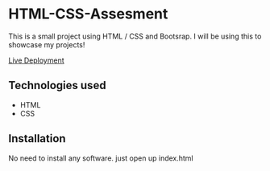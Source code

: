 # HTML-CSS-Assesment
This  is a small project using HTML / CSS and Bootsrap. I will be using this to showcase my projects!

[Live Deployment](https://assesment-html-css.netlify.app/)
 
 
## Technologies used

* HTML
* CSS

## Installation

No need to install any software. just open up index.html
